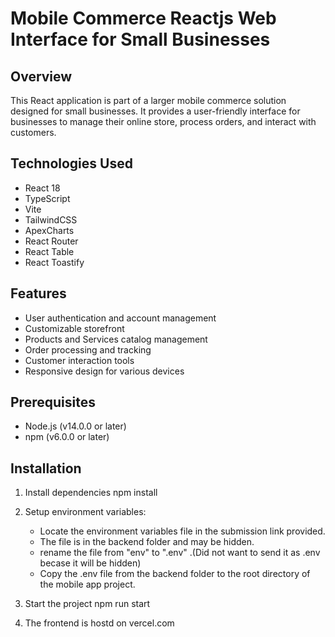 # Mobile Commerce Reactjs Web Interface for Small Businesses

## Overview

This React application is part of a larger mobile commerce solution designed for small businesses. It provides a user-friendly interface for businesses to manage their online store, process orders, and interact with customers.

## Technologies Used

- React 18
- TypeScript
- Vite
- TailwindCSS
- ApexCharts
- React Router
- React Table
- React Toastify

## Features

- User authentication and account management
- Customizable storefront
- Products and Services catalog management
- Order processing and tracking
- Customer interaction tools
- Responsive design for various devices

## Prerequisites

- Node.js (v14.0.0 or later)
- npm (v6.0.0 or later)

## Installation

1. Install dependencies
   npm install

2. Setup environment variables:

   - Locate the environment variables file in the submission link provided.
   - The file is in the backend folder and may be hidden.
   - rename the file from "env" to ".env" .(Did not want to send it as .env becase it will be hidden)
   - Copy the .env file from the backend folder to the root directory of the mobile app project.

3. Start the project
   npm run start

4. The frontend is hostd on vercel.com
